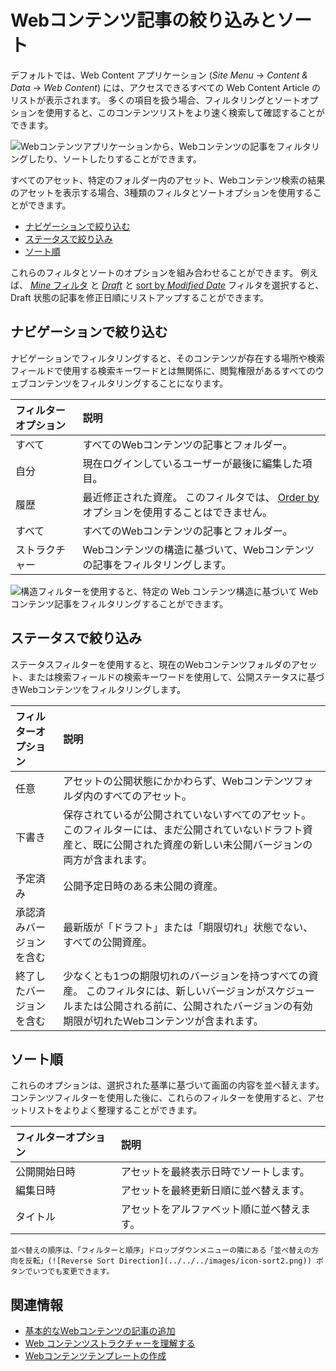 # Webコンテンツ記事の絞り込みとソート

デフォルトでは、Web Content アプリケーション (*Site Menu* &rarr; *Content & Data* &rarr; *Web Content*) には、アクセスできるすべての Web Content Article のリストが表示されます。 多くの項目を扱う場合、フィルタリングとソートオプションを使用すると、このコンテンツリストをより速く検索して確認することができます。

![Webコンテンツアプリケーションから、Webコンテンツの記事をフィルタリングしたり、ソートしたりすることができます。](./filtering-and-sorting-web-content-articles/images/01.png)

すべてのアセット、特定のフォルダー内のアセット、Webコンテンツ検索の結果のアセットを表示する場合、3種類のフィルタとソートオプションを使用することができます。

- [ナビゲーションで絞り込む](#filter-by-navigation)
- [ステータスで絞り込み](#filter-by-status)
- [ソート順](#order-by)

これらのフィルタとソートのオプションを組み合わせることができます。 例えば、 [*Mine* フィルタ](#filter-by-navigation) と [*Draft*](#filer-by-status) と [sort by *Modified Date*](#order-by) フィルタを選択すると、Draft 状態の記事を修正日順にリストアップすることができます。

## ナビゲーションで絞り込む

ナビゲーションでフィルタリングすると、そのコンテンツが存在する場所や検索フィールドで使用する検索キーワードとは無関係に、閲覧権限があるすべてのウェブコンテンツをフィルタリングすることになります。

| フィルターオプション | 説明                                                             |
|:---------- |:-------------------------------------------------------------- |
| すべて        | すべてのWebコンテンツの記事とフォルダー。                                         |
| 自分         | 現在ログインしているユーザーが最後に編集した項目。                                      |
| 履歴         | 最近修正された資産。 このフィルタでは、 [Order by](#order-by) オプションを使用することはできません。 |
| すべて        | すべてのWebコンテンツの記事とフォルダー。                                         |
| ストラクチャー    | Webコンテンツの構造に基づいて、Webコンテンツの記事をフィルタリングします。                       |

![構造フィルターを使用すると、特定の Web コンテンツ構造に基づいて Web コンテンツ記事をフィルタリングすることができます。](./filtering-and-sorting-web-content-articles/images/02.png)

## ステータスで絞り込み

ステータスフィルターを使用すると、現在のWebコンテンツフォルダのアセット、または検索フィールドの検索キーワードを使用して、公開ステータスに基づきWebコンテンツをフィルタリングします。

| フィルターオプション   | 説明                                                                                                 |
|:------------ |:-------------------------------------------------------------------------------------------------- |
| 任意           | アセットの公開状態にかかわらず、Webコンテンツフォルダ内のすべてのアセット。                                                            |
| 下書き          | 保存されているが公開されていないすべてのアセット。 このフィルターには、まだ公開されていないドラフト資産と、既に公開された資産の新しい未公開バージョンの両方が含まれます。              |
| 予定済み         | 公開予定日時のある未公開の資産。                                                                                   |
| 承認済みバージョンを含む | 最新版が「ドラフト」または「期限切れ」状態でない、すべての公開資産。                                                                 |
| 終了したバージョンを含む | 少なくとも1つの期限切れのバージョンを持つすべての資産。 このフィルタには、新しいバージョンがスケジュールまたは公開される前に、公開されたバージョンの有効期限が切れたWebコンテンツが含まれます。 |

## ソート順

これらのオプションは、選択された基準に基づいて画面の内容を並べ替えます。 コンテンツフィルターを使用した後に、これらのフィルターを使用すると、アセットリストをよりよく整理することができます。

| フィルターオプション | 説明                    |
|:---------- |:--------------------- |
| 公開開始日時     | アセットを最終表示日時でソートします。   |
| 編集日時       | アセットを最終更新日順に並べ替えます。   |
| タイトル       | アセットをアルファベット順に並べ替えます。 |

```{tip}
並べ替えの順序は、「フィルターと順序」ドロップダウンメニューの隣にある「並べ替えの方向を反転」(![Reverse Sort Direction](../../../images/icon-sort2.png)) ボタンでいつでも変更できます。
```

## 関連情報

- [基本的なWebコンテンツの記事の追加](./adding-a-basic-web-content-article.md)
- [Web コンテンツストラクチャーを理解する](../web-content-structures/understanding-web-content-structures.md)
- [Webコンテンツテンプレートの作成](../web-content-templates/creating-web-content-templates.md)
